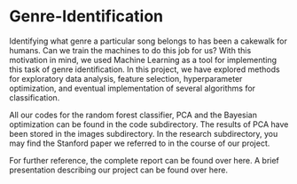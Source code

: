 # Genre-Identification
Identifying what genre a particular song belongs to has been a cakewalk for humans. Can we train the machines to do this job for us? With this motivation in mind, we used Machine Learning as a tool for implementing this task of genre identification. In this project, we have explored methods for exploratory data analysis, feature selection, hyperparameter optimization, and eventual implementation of several algorithms for classification.

All our codes for the random forest classifier, PCA and the Bayesian optimization can be found in the code subdirectory. The results of PCA have been stored in the images subdirectory. In the research subdirectory, you may find the Stanford paper we referred to in the course of our project.

For further reference, the complete report can be found over here. A brief presentation describing our project can be found over here.
